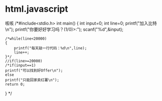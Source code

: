 # html.javascript
咳咳
/*#include<stdio.h>
int main()
{
	int input=0;
	int line=0;
	printf("加入比特\n");
	printf("你要好好学习吗？(1/0)>:");
	scanf("%d",&input);
	
	/*while(line<20000)
	{
		printf("每天敲一行代码：%d\n",line);
		line++;
	}*/
	//if(line>=20000)
	/*if(input==1)
	printf("可以找到好Offer\n");
	else
	printf("只能回家卖红薯\n");
	return 0;
}
	*/
	
